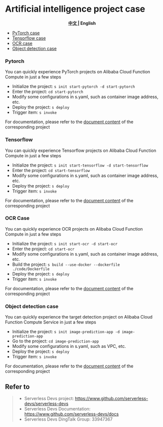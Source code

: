 # Artificial intelligence project case

<p align="center"><b> <a href="./readme.md"> 中文 </a> | English </b></p>

- [PyTorch case](#Pytorch)
- [Tensorflow case](#Tensorflow)
- [OCR case](#OCR-case)
- [Object detection case](#Object-detection-case)

### Pytorch

You can quickly experience PyTorch projects on Alibaba Cloud Function Compute in just a few steps

- Initialize the project: `s init start-pytorch -d start-pytorch`
- Enter the project: `cd start-pytorch`
- Modify some configurations in s.yaml, such as container image address, etc.
- Deploy the project: `s deploy`
- Trigger item: `s invoke`

For documentation, please refer to the [document content](./start-pytorch/src) of the corresponding project

### Tensorflow

You can quickly experience Tensorflow projects on Alibaba Cloud Function Compute in just a few steps

- Initialize the project: `s init start-tensorflow -d start-tensorflow`
- Enter the project: `cd start-tensorflow`
- Modify some configurations in s.yaml, such as container image address, etc.
- Deploy the project: `s deploy`
- Trigger item: `s invoke`

For documentation, please refer to the [document content](./start-tensorflow/src) of the corresponding project

### OCR Case

You can quickly experience OCR projects on Alibaba Cloud Function Compute in just a few steps

- Initialize the project: `s init start-ocr -d start-ocr`
- Enter the project: `cd start-ocr`
- Modify some configurations in s.yaml, such as container image address, etc.
- Build the project: `s build --use-docker --dockerfile ./code/Dockerfile`
- Deploy the project: `s deploy`
- Trigger item: `s invoke`

For documentation, please refer to the [document content](./start-ocr/src) of the corresponding project

### Object detection case

You can quickly experience the target detection project on Alibaba Cloud Function Compute Service in just a few steps

- Initialize the project: `s init image-prediction-app -d image-prediction-app`
- Go to the project: `cd image-prediction-app`
- Modify some configurations in s.yaml, such as VPC, etc.
- Deploy the project: `s deploy`
- Trigger item: `s invoke`

For documentation, please refer to the [document content](./image-prediction-app/src) of the corresponding project

## Refer to

> - Serverless Devs project: https://www.github.com/serverless-devs/serverless-devs
> - Serverless Devs Documentation: https://www.github.com/serverless-devs/docs
> - Serverless Devs DingTalk Group: 33947367
